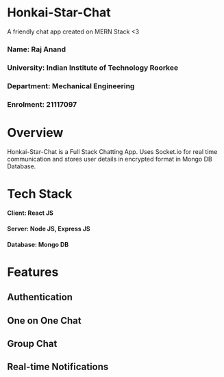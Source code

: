 # Honkai-Star-Chat
A friendly chat app created on MERN Stack &lt;3

### Name: Raj Anand
### University: Indian Institute of Technology Roorkee
### Department: Mechanical Engineering
### Enrolment: 21117097


# Overview

Honkai-Star-Chat is a Full Stack Chatting App. Uses Socket.io for real time communication and stores user details in encrypted format in Mongo DB Database.

# Tech Stack

#### Client: React JS

#### Server: Node JS, Express JS

#### Database: Mongo DB 


# Features

## Authentication
## One on One Chat
## Group Chat
## Real-time Notifications

